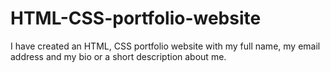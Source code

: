 # HTML-CSS-portfolio-website
 I have created an HTML, CSS portfolio website with my full name, my email address and my bio or a short description about me.
